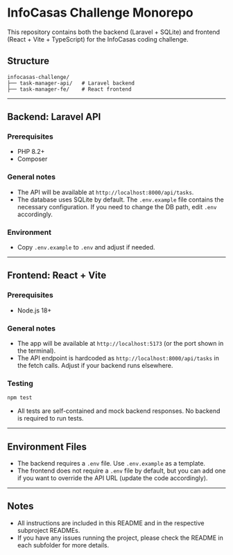 # InfoCasas Challenge Monorepo

This repository contains both the backend (Laravel + SQLite) and frontend (React + Vite + TypeScript) for the InfoCasas coding challenge.

## Structure

```
infocasas-challenge/
├── task-manager-api/   # Laravel backend
├── task-manager-fe/    # React frontend
```

---

## Backend: Laravel API

### Prerequisites
- PHP 8.2+
- Composer


### General notes
- The API will be available at `http://localhost:8000/api/tasks`.
- The database uses SQLite by default. The `.env.example` file contains the necessary configuration. If you need to change the DB path, edit `.env` accordingly.

### Environment
- Copy `.env.example` to `.env` and adjust if needed.

---

## Frontend: React + Vite

### Prerequisites
- Node.js 18+

### General notes
- The app will be available at `http://localhost:5173` (or the port shown in the terminal).
- The API endpoint is hardcoded as `http://localhost:8000/api/tasks` in the fetch calls. Adjust if your backend runs elsewhere.

### Testing
```sh
npm test
```
- All tests are self-contained and mock backend responses. No backend is required to run tests.

---

## Environment Files
- The backend requires a `.env` file. Use `.env.example` as a template.
- The frontend does not require a `.env` file by default, but you can add one if you want to override the API URL (update the code accordingly).

---

## Notes
- All instructions are included in this README and in the respective subproject READMEs.
- If you have any issues running the project, please check the README in each subfolder for more details.